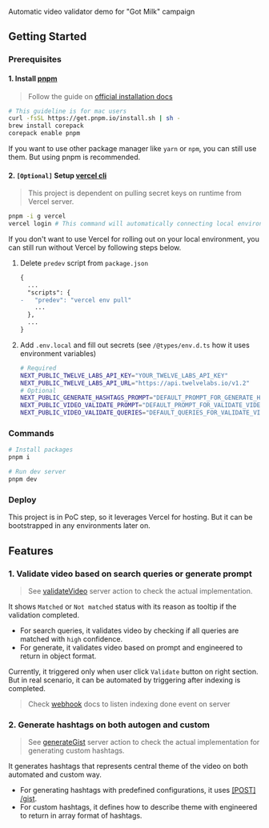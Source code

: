 Automatic video validator demo for "Got Milk" campaign

## Getting Started

### Prerequisites

#### 1. Install [pnpm](https://pnpm.io/)

> Follow the guide on [official installation docs](https://pnpm.io/ko/installation)

```bash
# This guideline is for mac users
curl -fsSL https://get.pnpm.io/install.sh | sh -
brew install corepack
corepack enable pnpm
```

If you want to use other package manager like `yarn` or `npm`, you can still use them. But using pnpm is recommended.

#### 2. `[Optional]` Setup [vercel cli](https://vercel.com/docs/cli#installing-vercel-cli)

> This project is dependent on pulling secret keys on runtime from Vercel server.

```bash
pnpm -i g vercel
vercel login # This command will automatically connecting local environment with your vercel project
```

If you don't want to use Vercel for rolling out on your local environment, you can still run without Vercel by following steps below.

1. Delete `predev` script from `package.json`
   ```diff
   {
     ...
     "scripts": {
   -   "predev": "vercel env pull"
       ...
     },
     ...
   }
   ```
2. Add `.env.local` and fill out secrets (see `/@types/env.d.ts` how it uses environment variables)
   ```bash
   # Required
   NEXT_PUBLIC_TWELVE_LABS_API_KEY="YOUR_TWELVE_LABS_API_KEY"
   NEXT_PUBLIC_TWELVE_LABS_API_URL="https://api.twelvelabs.io/v1.2"
   # Optional
   NEXT_PUBLIC_GENERATE_HASHTAGS_PROMPT="DEFAULT_PROMPT_FOR_GENERATE_HASHTAG"
   NEXT_PUBLIC_VIDEO_VALIDATE_PROMPT="DEFAULT_PROMPT_FOR_VALIDATE_VIDEO"
   NEXT_PUBLIC_VIDEO_VALIDATE_QUERIES="DEFAULT_QUERIES_FOR_VALIDATE_VIDEO" # Use comma(,) to separate queries
   ```

### Commands

```bash
# Install packages
pnpm i

# Run dev server
pnpm dev
```

### Deploy

This project is in PoC step, so it leverages Vercel for hosting. But it can be bootstrapped in any environments later on.

## Features

### 1. Validate video based on search queries or generate prompt

> See [validateVideo](https://github.com/JWWon/got-milk-campaign-validator/blob/main/app/_components/VideoValidator/_actions/validateVideo.ts) server action to check the actual implementation.

It shows `Matched` or `Not matched` status with its reason as tooltip if the validation completed.

- For search queries, it validates video by checking if all queries are matched with `high` confidence.
- For generate, it validates video based on prompt and engineered to return in object format.

Currently, it triggered only when user click `Validate` button on right section. But in real scenario, it can be automated by triggering after indexing is completed.

> Check [webhook](https://docs.twelvelabs.io/docs/webhooks) docs to listen indexing done event on server

### 2. Generate hashtags on both autogen and custom

> See [generateGist](https://github.com/JWWon/got-milk-campaign-validator/blob/main/app/_components/VideoValidator/_actions/generateGist.ts) server action to check the actual implementation for generating custom hashtags.

It generates hashtags that represents central theme of the video on both automated and custom way.

- For generating hashtags with predefined configurations, it uses [[POST] /gist](https://docs.twelvelabs.io/reference/generate-gist).
- For custom hashtags, it defines how to describe theme with engineered to return in array format of hashtags.

